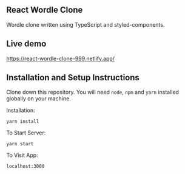 ## React Wordle Clone

Wordle clone written using TypeScript and styled-components.

## Live demo

https://react-wordle-clone-999.netlify.app/

## Installation and Setup Instructions

Clone down this repository. You will need `node`, `npm` and `yarn` installed globally on your machine.  

Installation:

`yarn install`

To Start Server:

`yarn start`  

To Visit App:

`localhost:3000`  
